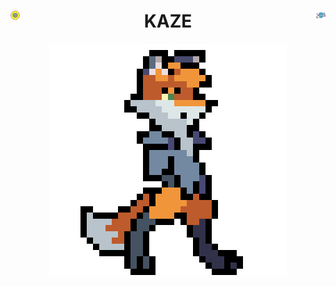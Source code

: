 <!--  标题  -->
<h1 align="center">
  <img width="3%" align="left" src="./img/header-left.svg">
  KAZE
  <img width="3%" align="right" src="./img/header-right.svg">
</h1>
  
<!--  内容  -->
<div align="center">
  <img src="./img/anime-1.gif">
</div>
